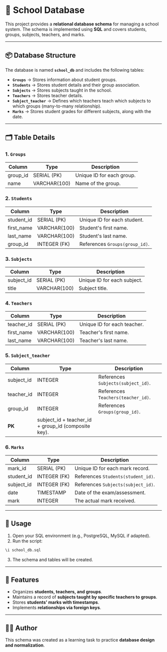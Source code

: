 # 🏫 School Database

This project provides a **relational database schema** for managing a school system. The schema is implemented using **SQL** and covers students, groups, subjects, teachers, and marks.

---

## 📦 Database Structure

The database is named **`school_db`** and includes the following tables:

- **`Groups`** → Stores information about student groups.  
- **`Students`** → Stores student details and their group association.  
- **`Subjects`** → Stores subjects taught in the school.  
- **`Teachers`** → Stores teacher details.  
- **`Subject_teacher`** → Defines which teachers teach which subjects to which groups (many-to-many relationship).  
- **`Marks`** → Stores student grades for different subjects, along with the date.  

---

## 🗂 Table Details

### 1. `Groups`
| Column     | Type          | Description                |
|------------|--------------|----------------------------|
| group_id   | SERIAL (PK)  | Unique ID for each group.  |
| name       | VARCHAR(100) | Name of the group.         |

### 2. `Students`
| Column     | Type          | Description                          |
|------------|--------------|--------------------------------------|
| student_id | SERIAL (PK)  | Unique ID for each student.          |
| first_name | VARCHAR(100) | Student's first name.                |
| last_name  | VARCHAR(100) | Student's last name.                 |
| group_id   | INTEGER (FK) | References `Groups(group_id)`.       |

### 3. `Subjects`
| Column     | Type          | Description                |
|------------|--------------|----------------------------|
| subject_id | SERIAL (PK)  | Unique ID for each subject.|
| title      | VARCHAR(100) | Subject title.             |

### 4. `Teachers`
| Column     | Type          | Description                |
|------------|--------------|----------------------------|
| teacher_id | SERIAL (PK)  | Unique ID for each teacher.|
| first_name | VARCHAR(100) | Teacher's first name.      |
| last_name  | VARCHAR(100) | Teacher's last name.       |

### 5. `Subject_teacher`
| Column     | Type    | Description                                  |
|------------|---------|----------------------------------------------|
| subject_id | INTEGER | References `Subjects(subject_id)`.           |
| teacher_id | INTEGER | References `Teachers(teacher_id)`.           |
| group_id   | INTEGER | References `Groups(group_id)`.               |
| **PK**     | subject_id + teacher_id + group_id (composite key).    |

### 6. `Marks`
| Column     | Type         | Description                            |
|------------|-------------|----------------------------------------|
| mark_id    | SERIAL (PK) | Unique ID for each mark record.        |
| student_id | INTEGER (FK)| References `Students(student_id)`.     |
| subject_id | INTEGER (FK)| References `Subjects(subject_id)`.     |
| date       | TIMESTAMP   | Date of the exam/assessment.           |
| mark       | INTEGER     | The actual mark received.              |

---

## 🚀 Usage

1. Open your SQL environment (e.g., PostgreSQL, MySQL if adapted).  
2. Run the script:  

```sql
\i school_db.sql
```

3. The schema and tables will be created.  

---

## 🧠 Features

- Organizes **students, teachers, and groups**.  
- Maintains a record of **subjects taught by specific teachers to groups**.  
- Stores **students' marks with timestamps**.  
- Implements **relationships via foreign keys**.  

---

## 👨‍💻 Author

This schema was created as a learning task to practice **database design and normalization**.  
